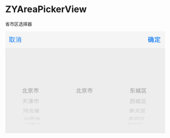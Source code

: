 # ZYAreaPickerView
省市区选择器

![](https://raw.githubusercontent.com/objcat/ZYAreaPickerView/master/image/1A39F98D-2AC2-40B4-8C00-61A1DDF256D1.png)
